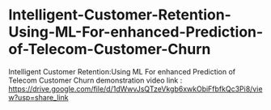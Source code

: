# Intelligent-Customer-Retention-Using-ML-For-enhanced-Prediction-of-Telecom-Customer-Churn
Intelligent Customer Retention:Using ML For enhanced Prediction of Telecom Customer Churn
demonstration video link : https://drive.google.com/file/d/1dWwvJsQTzeVkgb6xwkObiFfbfkQc3Pi8/view?usp=share_link
